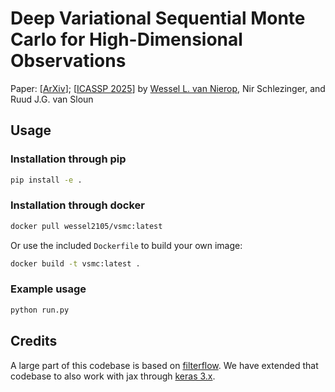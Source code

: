 # Deep Variational Sequential Monte Carlo for High-Dimensional Observations

Paper: [[ArXiv](https://arxiv.org/abs/2501.05982)]; [[ICASSP 2025](https://doi.org/10.1109/ICASSP49660.2025.10889044)]
by [Wessel L. van Nierop](https://wesselvannierop.com), Nir Schlezinger, and Ruud J.G. van Sloun

## Usage

### Installation through pip

```bash
pip install -e .
```

### Installation through docker

```bash
docker pull wessel2105/vsmc:latest
```

Or use the included `Dockerfile` to build your own image:

```bash
docker build -t vsmc:latest .
```

### Example usage

```bash
python run.py
```

## Credits

A large part of this codebase is based on [filterflow](https://github.com/JTT94/filterflow).
We have extended that codebase to also work with jax through [keras 3.x](https://keras.io/keras_3/).